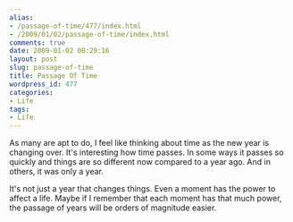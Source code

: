 ```yaml
---
alias:
- /passage-of-time/477/index.html
- /2009/01/02/passage-of-time/index.html
comments: true
date: 2009-01-02 00:29:16
layout: post
slug: passage-of-time
title: Passage Of Time
wordpress_id: 477
categories:
- Life
tags:
- Life
---
```


As many are apt to do, I feel like thinking about time as the new year is changing over.  It's interesting how time passes.  In some ways it passes so quickly and things are so different now compared to a year ago.  And in others, it was only a year.

It's not just a year that changes things.  Even a moment has the power to affect a life.  Maybe if I remember that each moment has that much power, the passage of years will be orders of magnitude easier.
